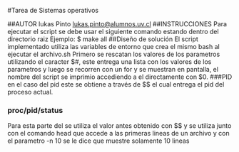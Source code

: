 #Tarea de Sistemas operativos

##AUTOR
lukas Pinto <lukas.pinto@alumnos.uv.cl>
##INSTRUCCIONES
Para ejecutar el script se debe usar el siguiente comando estando dentro del directorio raiz
Ejemplo:
    $ make all
##Diseño de solución
El script implementado utiliza las variables de entorno que crea el mismo bash al ejecutar el archivo.sh
Primero se rescatan los valores de los parametros utilizando el caracter $#, este entrega una lista con los valores de los parametros y luego se recorren con un for y se muestran
en pantalla, el nombre del script se imprimio accediendo a el directamente con $0.
###PID
en el caso del pid este se obtiene a través de $$ el cual entrega el pid del proceso actual.
### proc/pid/status
Para esta parte del se utiliza el valor antes obtenido con $$ y se utiliza junto con el comando head que accede a las primeras lineas de un archivo y con el parametro -n 10 
se le dice que muestre solamente 10 lineas
